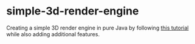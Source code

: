 # simple-3d-render-engine

Creating a simple 3D render engine in pure Java by following [this tutorial](http://blog.rogach.org/2015/08/how-to-create-your-own-simple-3d-render.html) while also adding additional features.

